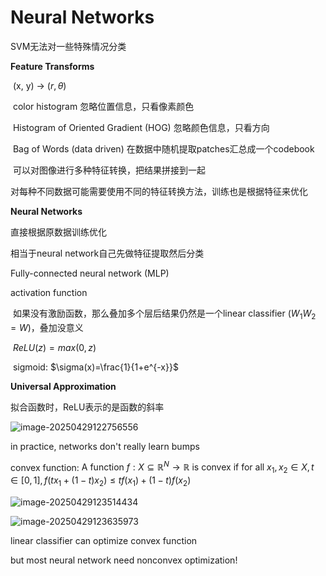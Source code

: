# Neural Networks

SVM无法对一些特殊情况分类

**Feature Transforms**

​	(x, y) -> ($r, \theta$)

​	color histogram 忽略位置信息，只看像素颜色

​	Histogram of Oriented Gradient (HOG) 忽略颜色信息，只看方向

​	Bag of Words (data driven) 在数据中随机提取patches汇总成一个codebook

​	可以对图像进行多种特征转换，把结果拼接到一起

​	对每种不同数据可能需要使用不同的特征转换方法，训练也是根据特征来优化



**Neural Networks**

直接根据原数据训练优化

相当于neural network自己先做特征提取然后分类

Fully-connected neural network (MLP)

activation function

​	如果没有激励函数，那么叠加多个层后结果仍然是一个linear classifier ($W_1W_2=W$)，叠加没意义

​	$ReLU(z)=max(0,z)$

​	sigmoid: $\sigma(x)=\frac{1}{1+e^{-x}}$

**Universal Approximation**

拟合函数时，ReLU表示的是函数的斜率

![image-20250429122756556](D:\adolph\mark\image-20250429122756556.png)

in practice, networks don't really learn bumps

convex function: $\text{A function }f:X\subseteq\mathbb{R}^N\to\mathbb{R}\text{ is convex if for all }x_1,x_2\in X,t\in[0,1],f(tx_1+(1-t)x_2)\leq tf(x_1)+(1-t)f(x_2)$

![image-20250429123514434](D:\adolph\mark\image-20250429123514434.png)

![image-20250429123635973](D:\adolph\mark\image-20250429123635973.png)

linear classifier can optimize convex function

but most neural network need nonconvex optimization!